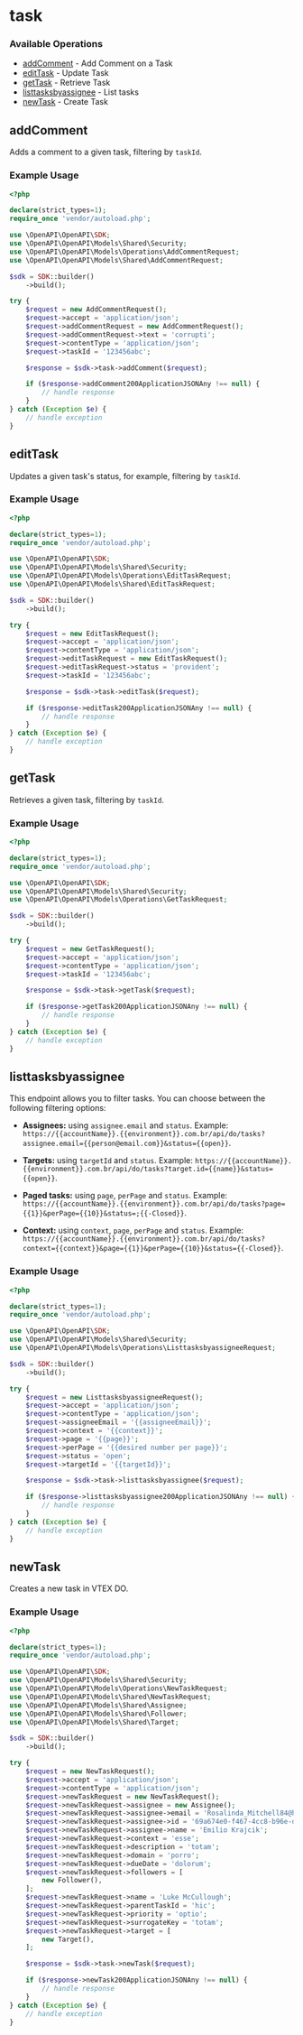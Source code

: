# task

### Available Operations

* [addComment](#addcomment) - Add Comment on a Task
* [editTask](#edittask) - Update Task
* [getTask](#gettask) - Retrieve Task
* [listtasksbyassignee](#listtasksbyassignee) - List tasks
* [newTask](#newtask) - Create Task

## addComment

Adds a comment to a given task, filtering by `taskId`.

### Example Usage

```php
<?php

declare(strict_types=1);
require_once 'vendor/autoload.php';

use \OpenAPI\OpenAPI\SDK;
use \OpenAPI\OpenAPI\Models\Shared\Security;
use \OpenAPI\OpenAPI\Models\Operations\AddCommentRequest;
use \OpenAPI\OpenAPI\Models\Shared\AddCommentRequest;

$sdk = SDK::builder()
    ->build();

try {
    $request = new AddCommentRequest();
    $request->accept = 'application/json';
    $request->addCommentRequest = new AddCommentRequest();
    $request->addCommentRequest->text = 'corrupti';
    $request->contentType = 'application/json';
    $request->taskId = '123456abc';

    $response = $sdk->task->addComment($request);

    if ($response->addComment200ApplicationJSONAny !== null) {
        // handle response
    }
} catch (Exception $e) {
    // handle exception
}
```

## editTask

Updates a given task's status, for example, filtering by `taskId`.

### Example Usage

```php
<?php

declare(strict_types=1);
require_once 'vendor/autoload.php';

use \OpenAPI\OpenAPI\SDK;
use \OpenAPI\OpenAPI\Models\Shared\Security;
use \OpenAPI\OpenAPI\Models\Operations\EditTaskRequest;
use \OpenAPI\OpenAPI\Models\Shared\EditTaskRequest;

$sdk = SDK::builder()
    ->build();

try {
    $request = new EditTaskRequest();
    $request->accept = 'application/json';
    $request->contentType = 'application/json';
    $request->editTaskRequest = new EditTaskRequest();
    $request->editTaskRequest->status = 'provident';
    $request->taskId = '123456abc';

    $response = $sdk->task->editTask($request);

    if ($response->editTask200ApplicationJSONAny !== null) {
        // handle response
    }
} catch (Exception $e) {
    // handle exception
}
```

## getTask

Retrieves a given task, filtering by `taskId`.

### Example Usage

```php
<?php

declare(strict_types=1);
require_once 'vendor/autoload.php';

use \OpenAPI\OpenAPI\SDK;
use \OpenAPI\OpenAPI\Models\Shared\Security;
use \OpenAPI\OpenAPI\Models\Operations\GetTaskRequest;

$sdk = SDK::builder()
    ->build();

try {
    $request = new GetTaskRequest();
    $request->accept = 'application/json';
    $request->contentType = 'application/json';
    $request->taskId = '123456abc';

    $response = $sdk->task->getTask($request);

    if ($response->getTask200ApplicationJSONAny !== null) {
        // handle response
    }
} catch (Exception $e) {
    // handle exception
}
```

## listtasksbyassignee

This endpoint allows you to filter tasks. You can choose between the following filtering options: 

- **Assignees:** using `assignee.email` and `status`. Example: `https://{{accountName}}.{{environment}}.com.br/api/do/tasks?assignee.email={{person@email.com}}&status={{open}}`. 

- **Targets:** using `targetId` and `status`. Example: `https://{{accountName}}.{{environment}}.com.br/api/do/tasks?target.id={{name}}&status={{open}}`. 

- **Paged tasks:** using `page`, `perPage` and `status`. Example: `https://{{accountName}}.{{environment}}.com.br/api/do/tasks?page={{1}}&perPage={{10}}&status=;{{-Closed}}`. 

- **Context:** using `context`, `page`, `perPage` and `status`. Example: `https://{{accountName}}.{{environment}}.com.br/api/do/tasks?context={{context}}&page={{1}}&perPage={{10}}&status={{-Closed}}`.

### Example Usage

```php
<?php

declare(strict_types=1);
require_once 'vendor/autoload.php';

use \OpenAPI\OpenAPI\SDK;
use \OpenAPI\OpenAPI\Models\Shared\Security;
use \OpenAPI\OpenAPI\Models\Operations\ListtasksbyassigneeRequest;

$sdk = SDK::builder()
    ->build();

try {
    $request = new ListtasksbyassigneeRequest();
    $request->accept = 'application/json';
    $request->contentType = 'application/json';
    $request->assigneeEmail = '{{assigneeEmail}}';
    $request->context = '{{context}}';
    $request->page = '{{page}}';
    $request->perPage = '{{desired number per page}}';
    $request->status = 'open';
    $request->targetId = '{{targetId}}';

    $response = $sdk->task->listtasksbyassignee($request);

    if ($response->listtasksbyassignee200ApplicationJSONAny !== null) {
        // handle response
    }
} catch (Exception $e) {
    // handle exception
}
```

## newTask

Creates a new task in VTEX DO.

### Example Usage

```php
<?php

declare(strict_types=1);
require_once 'vendor/autoload.php';

use \OpenAPI\OpenAPI\SDK;
use \OpenAPI\OpenAPI\Models\Shared\Security;
use \OpenAPI\OpenAPI\Models\Operations\NewTaskRequest;
use \OpenAPI\OpenAPI\Models\Shared\NewTaskRequest;
use \OpenAPI\OpenAPI\Models\Shared\Assignee;
use \OpenAPI\OpenAPI\Models\Shared\Follower;
use \OpenAPI\OpenAPI\Models\Shared\Target;

$sdk = SDK::builder()
    ->build();

try {
    $request = new NewTaskRequest();
    $request->accept = 'application/json';
    $request->contentType = 'application/json';
    $request->newTaskRequest = new NewTaskRequest();
    $request->newTaskRequest->assignee = new Assignee();
    $request->newTaskRequest->assignee->email = 'Rosalinda_Mitchell84@hotmail.com';
    $request->newTaskRequest->assignee->id = '69a674e0-f467-4cc8-b96e-d151a05dfc2d';
    $request->newTaskRequest->assignee->name = 'Emilio Krajcik';
    $request->newTaskRequest->context = 'esse';
    $request->newTaskRequest->description = 'totam';
    $request->newTaskRequest->domain = 'porro';
    $request->newTaskRequest->dueDate = 'dolorum';
    $request->newTaskRequest->followers = [
        new Follower(),
    ];
    $request->newTaskRequest->name = 'Luke McCullough';
    $request->newTaskRequest->parentTaskId = 'hic';
    $request->newTaskRequest->priority = 'optio';
    $request->newTaskRequest->surrogateKey = 'totam';
    $request->newTaskRequest->target = [
        new Target(),
    ];

    $response = $sdk->task->newTask($request);

    if ($response->newTask200ApplicationJSONAny !== null) {
        // handle response
    }
} catch (Exception $e) {
    // handle exception
}
```
